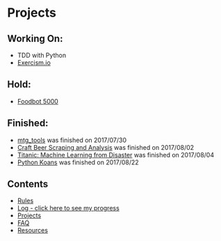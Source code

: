 # Projects
## Working On:
* TDD with Python
* [Exercism.io](https://github.com/Oniwa/exercism.io)

## Hold:
* [Foodbot 5000](https://github.com/Oniwa/foodbot5000)

## Finished:
* [mtg_tools](https://github.com/Oniwa/mtg_tools) was finished on 2017/07/30
* [Craft Beer Scraping and Analysis](https://github.com/Oniwa/craft_beer_scraping)  was finished on 2017/08/02
* [Titanic: Machine Learning from Disaster](https://github.com/Oniwa/kaggle_titanic) was finished on 2017/08/04
* [Python Koans](https://github.com/Oniwa/python_koans) was finished on 2017/08/22

## Contents
* [Rules](rules.md)
* [Log - click here to see my progress](log.md)
* [Projects](projects.md)
* [FAQ](FAQ.md)
* [Resources](resources.md)